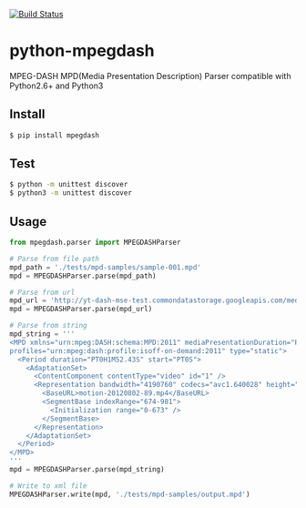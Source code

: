 [![Build Status](https://img.shields.io/github/workflow/status/sangwonl/python-mpegdash/Build%20Status?label=Python%202.7%2B%20builds)](https://github.com/sangwonl/python-mpegdash/actions?query=workflow%3A%22Build+Status%22)

# python-mpegdash
MPEG-DASH MPD(Media Presentation Description) Parser
compatible with Python2.6+ and Python3


## Install

```bash
$ pip install mpegdash
```


## Test

```bash
$ python -m unittest discover
$ python3 -m unittest discover
```


## Usage

```python
from mpegdash.parser import MPEGDASHParser

# Parse from file path
mpd_path = './tests/mpd-samples/sample-001.mpd'
mpd = MPEGDASHParser.parse(mpd_path)

# Parse from url
mpd_url = 'http://yt-dash-mse-test.commondatastorage.googleapis.com/media/motion-20120802-manifest.mpd'
mpd = MPEGDASHParser.parse(mpd_url)

# Parse from string
mpd_string = '''
<MPD xmlns="urn:mpeg:DASH:schema:MPD:2011" mediaPresentationDuration="PT0H1M52.43S" minBufferTime="PT1.5S"
profiles="urn:mpeg:dash:profile:isoff-on-demand:2011" type="static">
  <Period duration="PT0H1M52.43S" start="PT0S">
    <AdaptationSet>
      <ContentComponent contentType="video" id="1" />
      <Representation bandwidth="4190760" codecs="avc1.640028" height="1080" id="1" mimeType="video/mp4" width="1920">
        <BaseURL>motion-20120802-89.mp4</BaseURL>
        <SegmentBase indexRange="674-981">
          <Initialization range="0-673" />
        </SegmentBase>
      </Representation>
    </AdaptationSet>
  </Period>
</MPD>
'''
mpd = MPEGDASHParser.parse(mpd_string)

# Write to xml file
MPEGDASHParser.write(mpd, './tests/mpd-samples/output.mpd')
```
